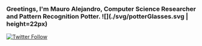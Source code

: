 ### Greetings, I'm Mauro Alejandro, Computer Science Researcher and Pattern Recognition Potter. ![](./svg/potterGlasses.svg | height=22px)

[![Twitter Follow](https://img.shields.io/twitter/follow/MauroAlejandroJM?color=1DA1F2&logo=twitter&style=for-the-badge)](https://twitter.com/intent/follow?original_referer=https://github.com/mauroalejandrojm&screen_name=MauroAlejandroJM)

[glasses]: ./svg/potterGlasses.svg
[Medium]: https://medium.com/@JMmauro
[twitter]: https://twitter.com/MauroJimenezM
[linkedin]: https://www.linkedin.com/in/mauro-alejandro-jimenez-medina-b899b7167/
[Researchgate]: https://www.researchgate.net/profile/Mauro_Alejandro_Jimenez_Medina
[GoogleScholar]: https://scholar.google.es/citations?hl=es&user=4stR-zIAAAAJ